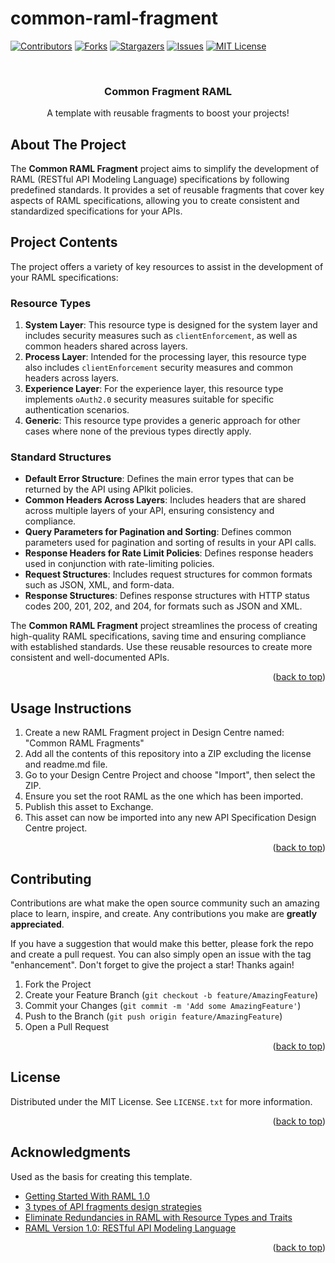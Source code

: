 # common-raml-fragment
<a name="readme-top"></a>

[![Contributors][contributors-shield]][contributors-url]
[![Forks][forks-shield]][forks-url]
[![Stargazers][stars-shield]][stars-url]
[![Issues][issues-shield]][issues-url]
[![MIT License][license-shield]][license-url]


<!-- PROJECT LOGO -->
<br />
<div align="center">
  <!-- <a href="https://github.com/jonathanfiss/common-raml-fragment">
    <img src="images/logo.png" alt="Logo" width="80" height="80">
  </a> -->

  <h3 align="center">Common Fragment RAML</h3>

  <p align="center">A template with reusable fragments to boost your projects!</p> 
</div>

<!-- ABOUT THE PROJECT -->
## About The Project

The **Common RAML Fragment** project aims to simplify the development of RAML (RESTful API Modeling Language) specifications by following predefined standards. It provides a set of reusable fragments that cover key aspects of RAML specifications, allowing you to create consistent and standardized specifications for your APIs.

## Project Contents

The project offers a variety of key resources to assist in the development of your RAML specifications:

### Resource Types

1. **System Layer**: This resource type is designed for the system layer and includes security measures such as `clientEnforcement`, as well as common headers shared across layers.
2. **Process Layer**: Intended for the processing layer, this resource type also includes `clientEnforcement` security measures and common headers across layers.
3. **Experience Layer**: For the experience layer, this resource type implements `oAuth2.0` security measures suitable for specific authentication scenarios.
4. **Generic**: This resource type provides a generic approach for other cases where none of the previous types directly apply.

### Standard Structures

- **Default Error Structure**: Defines the main error types that can be returned by the API using APIkit policies.
- **Common Headers Across Layers**: Includes headers that are shared across multiple layers of your API, ensuring consistency and compliance.
- **Query Parameters for Pagination and Sorting**: Defines common parameters used for pagination and sorting of results in your API calls.
- **Response Headers for Rate Limit Policies**: Defines response headers used in conjunction with rate-limiting policies.
- **Request Structures**: Includes request structures for common formats such as JSON, XML, and form-data.
- **Response Structures**: Defines response structures with HTTP status codes 200, 201, 202, and 204, for formats such as JSON and XML.

The **Common RAML Fragment** project streamlines the process of creating high-quality RAML specifications, saving time and ensuring compliance with established standards. Use these reusable resources to create more consistent and well-documented APIs.


<p align="right">(<a href="#readme-top">back to top</a>)</p>

## Usage Instructions

1. Create a new RAML Fragment project in Design Centre named: "Common RAML Fragments"
2. Add all the contents of this repository into a ZIP excluding the license and readme.md file.
3. Go to your Design Centre Project and choose "Import", then select the ZIP.
4. Ensure you set the root RAML as the one which has been imported.
5. Publish this asset to Exchange.
7. This asset can now be imported into any new API Specification Design Centre project.

<p align="right">(<a href="#readme-top">back to top</a>)</p>

<!-- CONTRIBUTING -->
## Contributing

Contributions are what make the open source community such an amazing place to learn, inspire, and create. Any contributions you make are **greatly appreciated**.

If you have a suggestion that would make this better, please fork the repo and create a pull request. You can also simply open an issue with the tag "enhancement".
Don't forget to give the project a star! Thanks again!

1. Fork the Project
2. Create your Feature Branch (`git checkout -b feature/AmazingFeature`)
3. Commit your Changes (`git commit -m 'Add some AmazingFeature'`)
4. Push to the Branch (`git push origin feature/AmazingFeature`)
5. Open a Pull Request

<p align="right">(<a href="#readme-top">back to top</a>)</p>

<!-- LICENSE -->
## License

Distributed under the MIT License. See `LICENSE.txt` for more information.

<p align="right">(<a href="#readme-top">back to top</a>)</p>

<!-- ACKNOWLEDGMENTS -->
## Acknowledgments

Used as the basis for creating this template.

* [Getting Started With RAML 1.0](https://medium.com/@shiv.jalli_26300/getting-started-with-raml-1-0-406377f8c1ab)
* [3 types of API fragments design strategies](https://blogs.mulesoft.com/api-integration/patterns/api-fragments-design-strategies/)
* [Eliminate Redundancies in RAML with Resource Types and Traits](https://www.baeldung.com/simple-raml-with-resource-types-and-traits)
* [RAML Version 1.0: RESTful API Modeling Language](https://github.com/raml-org/raml-spec/blob/master/versions/raml-10/raml-10.md/#resource-types-and-traits)


<p align="right">(<a href="#readme-top">back to top</a>)</p>


<!-- MARKDOWN LINKS & IMAGES -->
<!-- https://www.markdownguide.org/basic-syntax/#reference-style-links -->
[contributors-shield]: https://img.shields.io/github/contributors/jonathanfiss/common-raml-fragment.svg?style=for-the-badge
[contributors-url]: https://github.com/jonathanfiss/common-raml-fragment/graphs/contributors
[forks-shield]: https://img.shields.io/github/forks/jonathanfiss/common-raml-fragment.svg?style=for-the-badge
[forks-url]: https://github.com/jonathanfiss/common-raml-fragment/network/members
[stars-shield]: https://img.shields.io/github/stars/jonathanfiss/common-raml-fragment.svg?style=for-the-badge
[stars-url]: https://github.com/jonathanfiss/common-raml-fragment/stargazers
[issues-shield]: https://img.shields.io/github/issues/jonathanfiss/common-raml-fragment.svg?style=for-the-badge
[issues-url]: https://github.com/jonathanfiss/common-raml-fragment/issues
[license-shield]: https://img.shields.io/github/license/jonathanfiss/common-raml-fragment.svg?style=for-the-badge
[license-url]: https://github.com/jonathanfiss/common-raml-fragment/blob/master/LICENSE.txt

